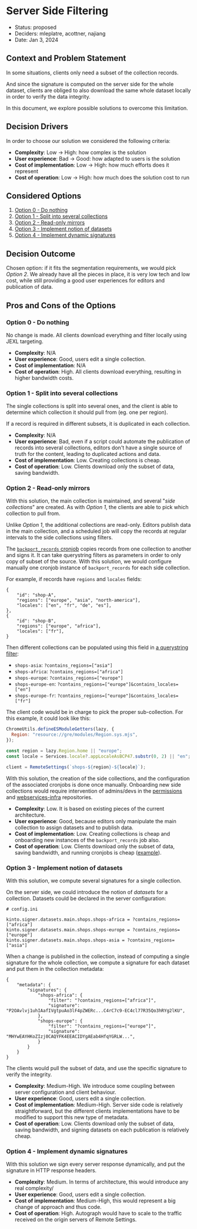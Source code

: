 # Server Side Filtering

* Status: proposed
* Deciders: mleplatre, acottner, najiang
* Date: Jan 3, 2024

## Context and Problem Statement

In some situations, clients only need a subset of the collection records.

And since the signature is computed on the server side for the whole dataset, clients are obliged to also download the same whole dataset locally in order to verify the data integrity.

In this document, we explore possible solutions to overcome this limitation.

## Decision Drivers

In order to choose our solution we considered the following criteria:

- **Complexity**: Low → High: how complex is the solution
- **User experience**: Bad → Good: how adapted to users is the solution
- **Cost of implementation**: Low → High: how much efforts does it represent
- **Cost of operation**: Low → High: how much does the solution cost to run

## Considered Options

1. [Option 0 - Do nothing](#option-0---do-nothing)
1. [Option 1 - Split into several collections](#option-1---split-into-several-collections)
1. [Option 2 - Read-only mirrors](#option-2---read-only-mirrors)
1. [Option 3 - Implement notion of datasets](#option-3---implement-notion-of-datasets)
1. [Option 4 - Implement dynamic signatures](#option-4---implement-dynamic-signatures)

## Decision Outcome

Chosen option: if it fits the segmentation requirements, we would pick *Option 2*. We already have all the pieces in place, it is very low tech and low cost, while still providing a good user experiences for editors and publication of data.

## Pros and Cons of the Options

### Option 0 - Do nothing

No change is made. All clients download everything and filter locally using JEXL targeting.

- **Complexity**: N/A
- **User experience**: Good, users edit a single collection.
- **Cost of implementation**: N/A
- **Cost of operation**: High. All clients download everything, resulting in higher bandwidth costs.


### Option 1 - Split into several collections

The single collections is split into several ones, and the client is able to determine which collection it should pull from (eg. one per region).

If a record is required in different subsets, it is duplicated in each collection.

- **Complexity**: N/A
- **User experience**: Bad, even if a script could automate the publication of records into several collections, editors don't have a single source of truth for the content, leading to duplicated actions and data.
- **Cost of implementation**: Low. Creating collections is cheap.
- **Cost of operation**: Low. Clients download only the subset of data, saving bandwidth.


### Option 2 - Read-only mirrors

With this solution, the main collection is maintained, and several "*side collections*" are created. As with *Option 1*, the clients are able to pick which collection to pull from.

Unlike *Option 1*, the additional collections are read-only. Editors publish data in the main collection, and a scheduled job will copy the records at regular intervals to the side collections using filters.

The [`backport_records` cronjob](https://github.com/mozilla-services/remote-settings-lambdas?tab=readme-ov-file#backport_records) copies records from one collection to another and signs it. It can take querystring filters as parameters in order to only copy of subset of the source.
With this solution, we would configure manually one cronjob instance of `backport_records` for each side collection.

For example, if records have `regions` and `locales` fields:

```
{
    "id": "shop-A",
    "regions": ["europe", "asia", "north-america"],
    "locales": ["en", "fr", "de", "es"],
},
{
    "id": "shop-B",
    "regions": ["europe", "africa"],
    "locales": ["fr"],
}
```

Then different collections can be populated using this field in [a querystring filter](https://docs.kinto-storage.org/en/latest/api/1.x/filtering.html#comparison):

* `shops-asia`: `?contains_regions=["asia"]`
* `shops-africa`: `?contains_regions=["africa"]`
* `shops-europe`: `?contains_regions=["europe"]`
* `shops-europe-en`: `?contains_regions=["europe"]&contains_locales=["en"]`
* `shops-europe-fr`: `?contains_regions=["europe"]&contains_locales=["fr"]`

The client code would be in charge to pick the proper sub-collection. For this example, it could look like this:

```js
ChromeUtils.defineESModuleGetters(lazy, {
  Region: "resource://gre/modules/Region.sys.mjs",
});

const region = lazy.Region.home || "europe";
const locale = Services.locale?.appLocaleAsBCP47.substr(0, 2) || "en";

client = RemoteSettings(`shops-${region}-${locale}`);
```

With this solution, the creation of the side collections, and the configuration of the associated cronjobs is done once manually. Onboarding new side collections would require intervention of admins/devs in the [permissions](https://github.com/mozilla-services/remote-settings-permissions) and [webservices-infra](https://github.com/mozilla-it/webservices-infra/blob/1d00ecf924391a8215347d3f44fc34dbf3504210/remote-settings/k8s/remote-settings/values-prod.yaml#L100-L127) repositories.

- **Complexity**: Low. It is based on existing pieces of the current architecture.
- **User experience**: Good, because editors only manipulate the main collection to assign datasets and to publish data.
- **Cost of implementation**: Low. Creating collections is cheap and onboarding new instances of the `backport_records` job also.
- **Cost of operation**: Low. Clients download only the subset of data, saving bandwidth, and running cronjobs is cheap ([example](https://github.com/mozilla-it/webservices-infra/pull/2953/files)).


### Option 3 - Implement notion of datasets

With this solution, we compute several signatures for a single collection.

On the server side, we could introduce the notion of *datasets* for a collection. Datasets could be declared in the server configuration:

```
# config.ini

kinto.signer.datasets.main.shops.shops-africa = ?contains_regions=["africa"]
kinto.signer.datasets.main.shops.shops-europe = ?contains_regions=["europe"]
kinto.signer.datasets.main.shops.shops-asia = ?contains_regions=["asia"]
```

When a change is published in the collection, instead of computing a single signature for the whole collection, we compute a signature for each dataset and put them in the collection metadata:

```
{
    "metadata": {
        "signatures": {
            "shops-africa": {
                "filter": "?contains_regions=["africa"]",
                "signature": "P2OAvlvj1uhIAafIVgtpuAo3lF4pZWERc...C4rC7c9-EC4cl77R35Qo3hRYg2lKU",
            },
            "shops-europe": {
                "filter": "?contains_regions=["europe"]",
                "signature": "MHYwEAYHKoZIzj0CAQYFK4EEACIDYgAEab4HfqYGRLW...",
            }
        }
    }
}

```

The clients would pull the subset of data, and use the specific signature to verify the integrity.

- **Complexity**: Medium-High. We introduce some coupling between server configuration and client behaviour.
- **User experience**: Good, users edit a single collection.
- **Cost of implementation**: Medium-High. Server side code is relatively straightforward, but the different clients implementations have to be modified to support this new type of metadata.
- **Cost of operation**:  Low. Clients download only the subset of data, saving bandwidth, and signing datasets on each publication is relatively cheap.


### Option 4 - Implement dynamic signatures

With this solution we sign every server response dynamically, and put the signature in HTTP response headers.

- **Complexity**: Medium. In terms of architecture, this would introduce any real complexity/
- **User experience**: Good, users edit a single collection.
- **Cost of implementation**: Medium-High, this would represent a big change of approach and thus code.
- **Cost of operation**: High. Autograph would have to scale to the traffic received on the origin servers of Remote Settings.

